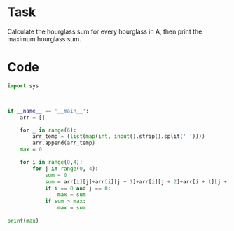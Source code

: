 # Task 
Calculate the hourglass sum for every hourglass in A, then print the maximum hourglass sum.

# Code 
```python 
import sys



if __name__ == '__main__':
    arr = []

    for _ in range(6):
        arr_temp = (list(map(int, input().strip().split(' '))))
        arr.append(arr_temp)
    max = 0

    for i in range(0,4):
        for j in range(0, 4):
            sum = 0
            sum = arr[i][j]+arr[i][j + 1]+arr[i][j + 2]+arr[i + 1][j + 1]+arr[i + 2][j]+arr[i + 2][j + 1]+arr[i + 2][j + 2]
            if i == 0 and j == 0:
                max = sum 
            if sum > max:
                max = sum 
    
print(max)

```
